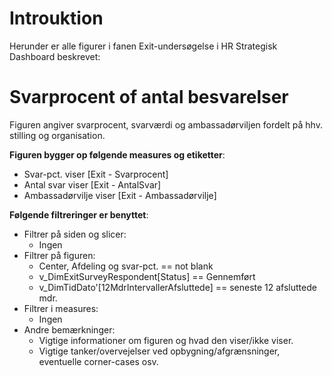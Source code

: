 # Introuktion
Herunder er alle figurer i fanen Exit-undersøgelse i HR Strategisk Dashboard beskrevet:

# Svarprocent of antal besvarelser
Figuren angiver svarprocent, svarværdi og ambassadørviljen fordelt på hhv. stilling og organisation.

**Figuren bygger op følgende measures og etiketter**:
- Svar-pct. viser [Exit - Svarprocent]
- Antal svar viser [Exit - AntalSvar]
- Ambassadørvilje viser [Exit - Ambassadørvilje]

**Følgende filtreringer er benyttet**:
- Filtrer på siden og slicer:
  - Ingen
- Filtrer på figuren:
  - Center, Afdeling og svar-pct. == not blank
  - v_DimExitSurveyRespondent[Status] == Gennemført
  - v_DimTidDato'[12MdrIntervallerAfsluttede] == seneste 12 afsluttede mdr.
- Filtrer i measures:
  - Ingen
- Andre bemærkninger:
  - Vigtige informationer om figuren og hvad den viser/ikke viser.
  - Vigtige tanker/overvejelser ved opbygning/afgrænsninger, eventuelle corner-cases osv.
